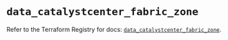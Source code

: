 # `data_catalystcenter_fabric_zone`

Refer to the Terraform Registry for docs: [`data_catalystcenter_fabric_zone`](https://registry.terraform.io/providers/ciscodevnet/catalystcenter/0.4.0/docs/data-sources/fabric_zone).
